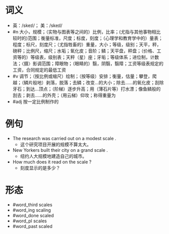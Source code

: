 # 词义
- 英：/skeɪl/； 美：/skeɪl/
- #n 大小，规模；（实物与图表等之间的）比例，比率；(尤指与其他事物相比较时的)范围；衡量标准，尺度；标度，刻度；（心理学和教育学中的）量表；程度；标尺，刻度尺；（尤指牲畜的）重量，大小；等级，级别；天平，秤，磅秤；比例尺，缩尺；水垢；氧化皮；音阶；鳞；天平盘，秤盘；（价格、工资等的）等级表，级别表；天秤（星）座；牙垢；等级体系；进位制，计数法；〈摄〉影调范围；障眼物；（眼睛的）翳，阴翳，翳障；工资等级表规定的工资，合同规定的最低工资
- #v 调节；（按比例或缩尺）绘制；（按等级）安排；衡量，估量；攀登，爬越；（鳞片般地）剥落，脱落；去鳞；改变…的大小；除去……的氧化皮；刮除牙石；到达…顶点；（阶梯）逐步升高；用（薄石片等）打水漂；像鱼鳞般的刮去；剥去……的外壳；（用云梯）仰攻；称得重量为
- #adj 按一定比例制作的
# 例句
- The research was carried out on a modest scale .
	- 这个研究项目开展的规模不算太大。
- New Yorkers built their city on a grand scale .
	- 纽约人大规模地建造自己的城市。
- How much does it read on the scale ?
	- 刻度显示的是多少？
# 形态
- #word_third scales
- #word_ing scaling
- #word_done scaled
- #word_pl scales
- #word_past scaled
